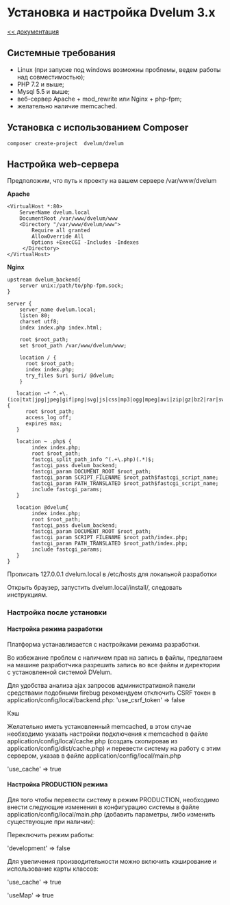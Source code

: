 Установка и настройка Dvelum 3.x
===
[<< документация](readme.md)

## Системные требования


* Linux (при запуске под windows возможны проблемы, ведем работы над совместимостью);
* PHP 7.2  и выше;
* Mysql 5.5  и выше;
* веб-сервер Apache + mod_rewrite или Nginx + php-fpm;
* желательно наличие memcached.

## Установка c использованием  Composer
```
composer create-project  dvelum/dvelum
```

## Настройка  web-сервера

Предположим, что путь к проекту на вашем сервере /var/www/dvelum

**Apache**

```
<VirtualHost *:80>
    ServerName dvelum.local
    DocumentRoot /var/www/dvelum/www
    <Directory "/var/www/dvelum/www">
        Require all granted
        AllowOverride All
        Options +ExecCGI -Includes -Indexes
     </Directory>
</VirtualHost>
```
**Nginx**

```
upstream dvelum_backend{ 	    
    server unix:/path/to/php-fpm.sock; 	
}  	

server {
    server_name dvelum.local; 		
    listen 80; 	
    charset utf8; 		
    index index.php index.html;

    root $root_path;
    set $root_path /var/www/dvelum/www;
			 		
    location / { 		    
      root $root_path; 		    
      index index.php; 		   
      try_files $uri $uri/ @dvelum; 		
    } 		 		

   location ~* ^.+\.(ico|txt|jpg|jpeg|gif|png|svg|js|css|mp3|ogg|mpeg|avi|zip|gz|bz2|rar|swf)$ {
      root $root_path; 			
      access_log off; 			
      expires max; 		
   } 	

   location ~ .php$ { 		    
        index index.php;
        root $root_path;
        fastcgi_split_path_info ^(.+\.php)(.*)$;
        fastcgi_pass dvelum_backend;
        fastcgi_param DOCUMENT_ROOT $root_path;
        fastcgi_param SCRIPT_FILENAME $root_path$fastcgi_script_name;
        fastcgi_param PATH_TRANSLATED $root_path$fastcgi_script_name;
        include fastcgi_params;
   } 		

   location @dvelum{ 		    
        index index.php; 		    
        root $root_path;		    
        fastcgi_pass dvelum_backend;
        fastcgi_param DOCUMENT_ROOT $root_path;
        fastcgi_param SCRIPT_FILENAME $root_path/index.php;
        fastcgi_param PATH_TRANSLATED $root_path/index.php;
        include fastcgi_params;
   } 	
}
```
Прописать 127.0.0.1 dvelum.local в /etc/hosts для локальной разработки

Открыть браузер, запустить dvelum.local/install/, следовать инструкциям.

### Настройка после установки

#### Настройка режима разработки

Платформа устанавливается с настройками режима разработки.

Во избежание проблем с наличием прав на запись в файлы, предлагаем на машине разработчика разрешить запись во все файлы и директории с установленной системой DVelum.

Для удобства анализа ajax запросов административной панели средствами подобными firebug рекомендуем отключить  CSRF токен
в application/config/local/backend.php:
'use_csrf_token' => false

Кэш

Желательно иметь установленный memcached, в этом случае необходимо указать настройки подключения к memcached в файле application/config/local/cache.php (создать скопировав из application/config/dist/cache.php) и перевести систему на работу с этим сервером, указав в файле application/config/local/main.php

 'use_cache' => true

#### Настройка PRODUCTION режима

Для того чтобы перевести систему в режим PRODUCTION, необходимо внести следующие изменения в конфигурацию системы в файле application/config/local/main.php (добавить параметры, либо изменить существующие при наличии):

Переключить режим работы:

'development' => false

Для увеличения производительности можно включить кэширование и использование карты классов:

'use_cache' => true

'useMap' => true